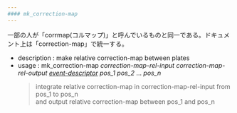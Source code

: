 ```yaml
---
#### mk_correction-map
---
```


一部の人が「corrmap(コルマップ)」と呼んでいるものと同一である。ドキュメント上は「correction-map」で統一する。

+ description : make relative correction-map between plates  
+ usage : mk_correction-map *correction-map-rel-input* *correction-map-rel-output* *[event-descriptor](event-descriptor.md)* *pos_1* *pos_2* ... *pos_n*
  > integrate relative correction-map in correction-map-rel-input from pos_1 to pos_n  
  > and output relative correction-map between pos_1 and pos_n  
